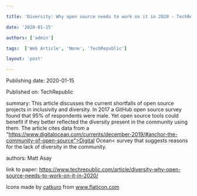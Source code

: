 ---
title: 'Diversity: Why open source needs to work on it in 2020 - TechRepublic'
date: '2020-01-15'
authors: ['admin']
tags:  ['Web Article', 'None', 'TechRepublic']
layout: 'post'
---
Publishing date: 2020-01-15

Published on: TechRepublic

summary: This article discusses the current shortfalls of open source projects in inclusivity and diversity. In 2017 a GitHub open source survey found that 95% of respondents were male.  Yet open source tools could benefit if they better reflected the diversity present in the community using them. The article cites data from a "https://www.digitalocean.com/currents/december-2019/#anchor-the-community-of-open-source">Digital Ocean< survey that suggests reasons for the lack of diversity in the community. 

authors: Matt Asay

link to paper: https://www.techrepublic.com/article/diversity-why-open-source-needs-to-work-on-it-in-2020/

Icons made by <a href="https://www.flaticon.com/free-icon/bookshelves_3576884" title="catkuro">catkuro</a> from <a href="https://www.flaticon.com/" title="Flaticon"> www.flaticon.com</a>